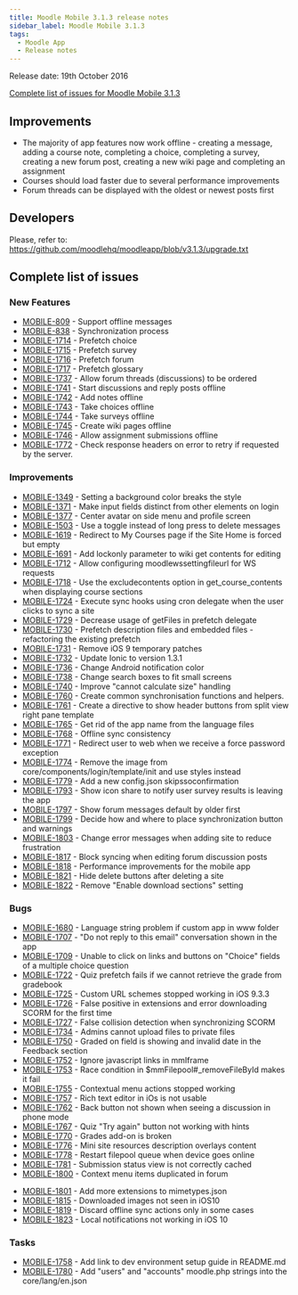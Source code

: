 ```yaml
---
title: Moodle Mobile 3.1.3 release notes
sidebar_label: Moodle Mobile 3.1.3
tags:
  - Moodle App
  - Release notes
---
```


Release date: 19th October 2016

[Complete list of issues for Moodle Mobile 3.1.3](https://tracker.moodle.org/jira/secure/ReleaseNote.jspa?projectId=10070&version=15462)

## Improvements

- The majority of app features now work offline - creating a message, adding a course note, completing a choice, completing a survey, creating a new forum post, creating a new wiki page and completing an assignment
- Courses should load faster due to several performance improvements
- Forum threads can be displayed with the oldest or newest posts first

## Developers

Please, refer to: <https://github.com/moodlehq/moodleapp/blob/v3.1.3/upgrade.txt>

## Complete list of issues

### New Features

- [MOBILE-809](https://tracker.moodle.org/browse/MOBILE-809) - Support offline messages
- [MOBILE-838](https://tracker.moodle.org/browse/MOBILE-838) - Synchronization process
- [MOBILE-1714](https://tracker.moodle.org/browse/MOBILE-1714) - Prefetch choice
- [MOBILE-1715](https://tracker.moodle.org/browse/MOBILE-1715) - Prefetch survey
- [MOBILE-1716](https://tracker.moodle.org/browse/MOBILE-1716) - Prefetch forum
- [MOBILE-1717](https://tracker.moodle.org/browse/MOBILE-1717) - Prefetch glossary
- [MOBILE-1737](https://tracker.moodle.org/browse/MOBILE-1737) - Allow forum threads (discussions) to be ordered
- [MOBILE-1741](https://tracker.moodle.org/browse/MOBILE-1741) - Start discussions and reply posts offline
- [MOBILE-1742](https://tracker.moodle.org/browse/MOBILE-1742) - Add notes offline
- [MOBILE-1743](https://tracker.moodle.org/browse/MOBILE-1743) - Take choices offline
- [MOBILE-1744](https://tracker.moodle.org/browse/MOBILE-1744) - Take surveys offline
- [MOBILE-1745](https://tracker.moodle.org/browse/MOBILE-1745) - Create wiki pages offline
- [MOBILE-1746](https://tracker.moodle.org/browse/MOBILE-1746) - Allow assignment submissions offline
- [MOBILE-1772](https://tracker.moodle.org/browse/MOBILE-1772) - Check response headers on error to retry if requested by the server.

### Improvements

<!-- cspell:disable -->

- [MOBILE-1349](https://tracker.moodle.org/browse/MOBILE-1349) - Setting a background color breaks the style
- [MOBILE-1371](https://tracker.moodle.org/browse/MOBILE-1371) - Make input fields distinct from other elements on login
- [MOBILE-1377](https://tracker.moodle.org/browse/MOBILE-1377) - Center avatar on side menu and profile screen
- [MOBILE-1503](https://tracker.moodle.org/browse/MOBILE-1503) - Use a toggle instead of long press to delete messages
- [MOBILE-1619](https://tracker.moodle.org/browse/MOBILE-1619) - Redirect to My Courses page if the Site Home is forced but empty
- [MOBILE-1691](https://tracker.moodle.org/browse/MOBILE-1691) - Add lockonly parameter to wiki get contents for editing
- [MOBILE-1712](https://tracker.moodle.org/browse/MOBILE-1712) - Allow configuring moodlewssettingfileurl for WS requests
- [MOBILE-1718](https://tracker.moodle.org/browse/MOBILE-1718) - Use the excludecontents option in get_course_contents when displaying course sections
- [MOBILE-1724](https://tracker.moodle.org/browse/MOBILE-1724) - Execute sync hooks using cron delegate when the user clicks to sync a site
- [MOBILE-1729](https://tracker.moodle.org/browse/MOBILE-1729) - Decrease usage of getFiles in prefetch delegate
- [MOBILE-1730](https://tracker.moodle.org/browse/MOBILE-1730) - Prefetch description files and embedded files - refactoring the existing prefetch
- [MOBILE-1731](https://tracker.moodle.org/browse/MOBILE-1731) - Remove iOS 9 temporary patches
- [MOBILE-1732](https://tracker.moodle.org/browse/MOBILE-1732) - Update Ionic to version 1.3.1
- [MOBILE-1736](https://tracker.moodle.org/browse/MOBILE-1736) - Change Android notification color
- [MOBILE-1738](https://tracker.moodle.org/browse/MOBILE-1738) - Change search boxes to fit small screens
- [MOBILE-1740](https://tracker.moodle.org/browse/MOBILE-1740) - Improve "cannot calculate size" handling
- [MOBILE-1760](https://tracker.moodle.org/browse/MOBILE-1760) - Create common synchronisation functions and helpers.
- [MOBILE-1761](https://tracker.moodle.org/browse/MOBILE-1761) - Create a directive to show header buttons from split view right pane template
- [MOBILE-1765](https://tracker.moodle.org/browse/MOBILE-1765) - Get rid of the app name from the language files
- [MOBILE-1768](https://tracker.moodle.org/browse/MOBILE-1768) - Offline sync consistency
- [MOBILE-1771](https://tracker.moodle.org/browse/MOBILE-1771) - Redirect user to web when we receive a force password exception
- [MOBILE-1774](https://tracker.moodle.org/browse/MOBILE-1774) - Remove the image from core/components/login/template/init and use styles instead
- [MOBILE-1779](https://tracker.moodle.org/browse/MOBILE-1779) - Add a new config.json skipssoconfirmation
- [MOBILE-1793](https://tracker.moodle.org/browse/MOBILE-1793) - Show icon share to notify user survey results is leaving the app
- [MOBILE-1797](https://tracker.moodle.org/browse/MOBILE-1797) - Show forum messages default by older first
- [MOBILE-1799](https://tracker.moodle.org/browse/MOBILE-1799) - Decide how and where to place synchronization button and warnings
- [MOBILE-1803](https://tracker.moodle.org/browse/MOBILE-1803) - Change error messages when adding site to reduce frustration
- [MOBILE-1817](https://tracker.moodle.org/browse/MOBILE-1817) - Block syncing when editing forum discussion posts
- [MOBILE-1818](https://tracker.moodle.org/browse/MOBILE-1818) - Performance improvements for the mobile app
- [MOBILE-1821](https://tracker.moodle.org/browse/MOBILE-1821) - Hide delete buttons after deleting a site
- [MOBILE-1822](https://tracker.moodle.org/browse/MOBILE-1822) - Remove "Enable download sections" setting

<!-- cspell:enable -->

### Bugs

- [MOBILE-1680](https://tracker.moodle.org/browse/MOBILE-1680) - Language string problem if custom app in www folder
- [MOBILE-1707](https://tracker.moodle.org/browse/MOBILE-1707) - "Do not reply to this email" conversation shown in the app
- [MOBILE-1709](https://tracker.moodle.org/browse/MOBILE-1709) - Unable to click on links and buttons on "Choice" fields of a multiple choice question
- [MOBILE-1722](https://tracker.moodle.org/browse/MOBILE-1722) - Quiz prefetch fails if we cannot retrieve the grade from gradebook
- [MOBILE-1725](https://tracker.moodle.org/browse/MOBILE-1725) - Custom URL schemes stopped working in iOS 9.3.3
- [MOBILE-1726](https://tracker.moodle.org/browse/MOBILE-1726) - False positive in extensions and error downloading SCORM for the first time
- [MOBILE-1727](https://tracker.moodle.org/browse/MOBILE-1727) - False collision detection when synchronizing SCORM
- [MOBILE-1734](https://tracker.moodle.org/browse/MOBILE-1734) - Admins cannot upload files to private files
- [MOBILE-1750](https://tracker.moodle.org/browse/MOBILE-1750) - Graded on field is showing and invalid date in the Feedback section
- [MOBILE-1752](https://tracker.moodle.org/browse/MOBILE-1752) - Ignore javascript links in mmIframe
- [MOBILE-1753](https://tracker.moodle.org/browse/MOBILE-1753) - Race condition in $mmFilepool#\_removeFileById makes it fail
- [MOBILE-1755](https://tracker.moodle.org/browse/MOBILE-1755) - Contextual menu actions stopped working
- [MOBILE-1757](https://tracker.moodle.org/browse/MOBILE-1757) - Rich text editor in iOs is not usable
- [MOBILE-1762](https://tracker.moodle.org/browse/MOBILE-1762) - Back button not shown when seeing a discussion in phone mode
- [MOBILE-1767](https://tracker.moodle.org/browse/MOBILE-1767) - Quiz "Try again" button not working with hints
- [MOBILE-1770](https://tracker.moodle.org/browse/MOBILE-1770) - Grades add-on is broken
- [MOBILE-1776](https://tracker.moodle.org/browse/MOBILE-1776) - Mini site resources description overlays content
- [MOBILE-1778](https://tracker.moodle.org/browse/MOBILE-1778) - Restart filepool queue when device goes online
- [MOBILE-1781](https://tracker.moodle.org/browse/MOBILE-1781) - Submission status view is not correctly cached
- [MOBILE-1800](https://tracker.moodle.org/browse/MOBILE-1800) - Context menu items duplicated in forum
<!-- cspell:disable-next-line -->
- [MOBILE-1801](https://tracker.moodle.org/browse/MOBILE-1801) - Add more extensions to mimetypes.json
- [MOBILE-1815](https://tracker.moodle.org/browse/MOBILE-1815) - Downloaded images not seen in iOS10
- [MOBILE-1819](https://tracker.moodle.org/browse/MOBILE-1819) - Discard offline sync actions only in some cases
- [MOBILE-1823](https://tracker.moodle.org/browse/MOBILE-1823) - Local notifications not working in iOS 10

### Tasks

- [MOBILE-1758](https://tracker.moodle.org/browse/MOBILE-1758) - Add link to dev environment setup guide in README.md
- [MOBILE-1780](https://tracker.moodle.org/browse/MOBILE-1780) - Add "users" and "accounts" moodle.php strings into the core/lang/en.json
